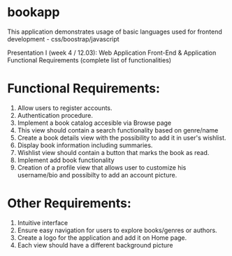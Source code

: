 # bookapp
This application demonstrates usage of basic languages used for frontend development - css/boostrap/javascript

Presentation I (week 4 / 12.03): Web Application Front-End & Application Functional Requirements (complete list of
functionalities)

# Functional Requirements:

1.  Allow users to register accounts.
2.  Authentication procedure.
3.  Implement a book catalog accesible via Browse page
4.  This view should contain a search functionality based on genre/name
5.  Create a book details view with the possibility to add it in user's wishlist.
6.  Display book information including summaries.
7.  Wishlist view should contain a button that marks the book as read.
8.  Implement add book functionality
9.  Creation of a profile view that allows user to customize his username/bio and possibilty to add an account picture.


# Other Requirements:

1. Intuitive interface
2. Ensure easy navigation for users to explore books/genres or authors.
3. Create a logo for the application and add it on Home page.
4. Each view should have a different background picture